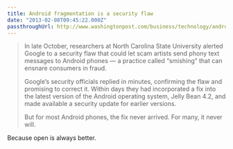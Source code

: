```yaml
---
title: Android fragmentation is a security flaw
date: "2013-02-08T09:45:22.000Z"
passthroughUrl: http://www.washingtonpost.com/business/technology/android-phones-vulnerable-to-hackers/2013/02/01/f3248922-6723-11e2-9e1b-07db1d2ccd5b_story.html
---
```


> In late October, researchers at North Carolina State University alerted Google to a security flaw that could let scam artists send phony text messages to Android phones — a practice called “smishing” that can ensnare consumers in fraud.
> 
> Google’s security officials replied in minutes, confirming the flaw and promising to correct it. Within days they had incorporated a fix into the latest version of the Android operating system, Jelly Bean 4.2, and made available a security update for earlier versions.
> 
> But for most Android phones, the fix never arrived. For many, it never will.

Because open is always better.